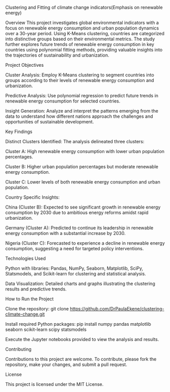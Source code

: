 Clustering and Fitting of climate change indicators(Emphasis on renewable energy)

Overview
This project investigates global environmental indicators with a focus on renewable energy consumption and urban population dynamics over a 30-year period. Using K-Means clustering, countries are categorized into distinctive groups based on their environmental metrics. The study further explores future trends of renewable energy consumption in key countries using polynomial fitting methods, providing valuable insights into the trajectories of sustainability and urbanization.

Project Objectives

Cluster Analysis: Employ K-Means clustering to segment countries into groups according to their levels of renewable energy consumption and urbanization.

Predictive Analysis: Use polynomial regression to predict future trends in renewable energy consumption for selected countries.

Insight Generation: Analyze and interpret the patterns emerging from the data to understand how different nations approach the challenges and opportunities of sustainable development.

Key Findings

Distinct Clusters Identified: The analysis delineated three clusters:

Cluster A: High renewable energy consumption with lower urban population percentages.

Cluster B: Higher urban population percentages but moderate renewable energy consumption.

Cluster C: Lower levels of both renewable energy consumption and urban population.

Country Specific Insights:

China (Cluster B): Expected to see significant growth in renewable energy consumption by 2030 due to ambitious energy reforms amidst rapid urbanization.

Germany (Cluster A): Predicted to continue its leadership in renewable energy consumption with a substantial increase by 2030.

Nigeria (Cluster C): Forecasted to experience a decline in renewable energy consumption, suggesting a need for targeted policy interventions.

Technologies Used

Python with libraries: Pandas, NumPy, Seaborn, Matplotlib, SciPy, Statsmodels, and Scikit-learn for clustering and statistical analysis.

Data Visualization: Detailed charts and graphs illustrating the clustering results and predictive trends.

How to Run the Project

Clone the repository: git clone https://github.com/DrPaulaEkene/clustering-climate-change.git

Install required Python packages: pip install numpy pandas matplotlib seaborn scikit-learn scipy statsmodels

Execute the Jupyter notebooks provided to view the analysis and results.

Contributing

Contributions to this project are welcome. To contribute, please fork the repository, make your changes, and submit a pull request.

License

This project is licensed under the MIT License.
